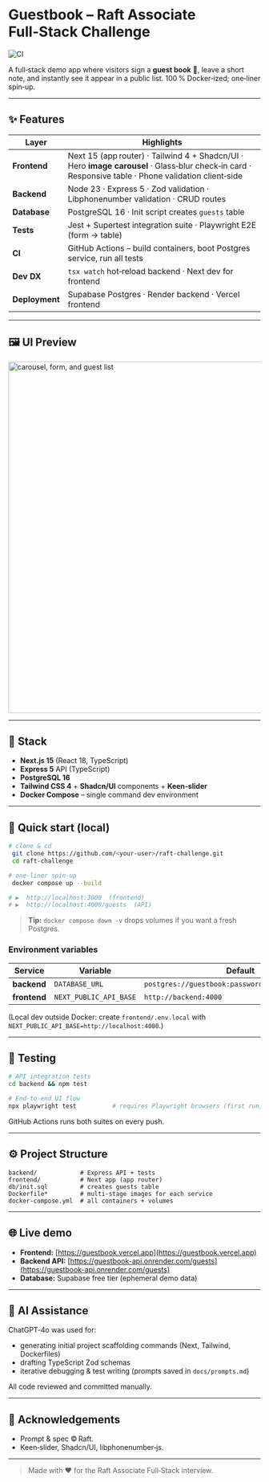 # Guestbook – Raft Associate Full‑Stack Challenge

![CI](https://github.com/<your‑user>/raft-challenge/actions/workflows/ci.yml/badge.svg)

A full‑stack demo app where visitors sign a **guest book** 📝, leave a short note, and instantly see it appear in a public list. 100 % Docker‑ized; one‑liner spin‑up.

---

## ✨ Features

| Layer          | Highlights                                                                                                                                           |
| -------------- | ---------------------------------------------------------------------------------------------------------------------------------------------------- |
| **Frontend**   | Next 15 (app router) · Tailwind 4 + Shadcn/UI · Hero **image carousel** · Glass‑blur check‑in card · Responsive table · Phone validation client‑side |
| **Backend**    | Node 23 · Express 5 · Zod validation · Libphonenumber validation · CRUD routes                                                                       |
| **Database**   | PostgreSQL 16 · Init script creates `guests` table                                                                                                   |
| **Tests**      | Jest + Supertest integration suite · Playwright E2E (form → table)                                                                                   |
| **CI**         | GitHub Actions – build containers, boot Postgres service, run all tests                                                                              |
| **Dev DX**     | `tsx watch` hot‑reload backend · Next dev for frontend                                                                                               |
| **Deployment** | Supabase Postgres · Render backend · Vercel frontend                                                                                                 |

---

## 🖼️ UI Preview

<img src="docs/ui.gif" width="700" alt="carousel, form, and guest list" />

---

## 🔧 Stack

* **Next.js 15** (React 18, TypeScript)
* **Express 5** API (TypeScript)
* **PostgreSQL 16**
* **Tailwind CSS 4** + **Shadcn/UI** components + **Keen‑slider**
* **Docker Compose** – single command dev environment

---

## 🚀 Quick start (local)

```bash
# clone & cd
 git clone https://github.com/<your-user>/raft-challenge.git
 cd raft-challenge

# one‑liner spin‑up
 docker compose up --build

# ▶  http://localhost:3000  (frontend)
# ▶  http://localhost:4000/guests  (API)
```

> **Tip:** `docker compose down -v` drops volumes if you want a fresh Postgres.

### Environment variables

| Service      | Variable               | Default                                           |
| ------------ | ---------------------- | ------------------------------------------------- |
| **backend**  | `DATABASE_URL`         | `postgres://guestbook:password@db:5432/guestbook` |
| **frontend** | `NEXT_PUBLIC_API_BASE` | `http://backend:4000`                             |

(Local dev outside Docker: create `frontend/.env.local` with `NEXT_PUBLIC_API_BASE=http://localhost:4000`.)

---

## 🧪 Testing

```bash
# API integration tests
cd backend && npm test

# End‑to‑end UI flow
npx playwright test          # requires Playwright browsers (first run)
```

GitHub Actions runs both suites on every push.

---

## ⚙️ Project Structure

```
backend/            # Express API + tests
frontend/           # Next app (app router)
db/init.sql         # creates guests table
Dockerfile*         # multi‑stage images for each service
docker-compose.yml  # all containers + volumes
```

---

## 🌐 Live demo

* **Frontend:** [https://guestbook.vercel.app](https://guestbook.vercel.app)
* **Backend API:** [https://guestbook-api.onrender.com/guests](https://guestbook-api.onrender.com/guests)
* **Database:** Supabase free tier (ephemeral demo data)

---

## 🤖 AI Assistance

ChatGPT‑4o was used for:

* generating initial project scaffolding commands (Next, Tailwind, Dockerfiles)
* drafting TypeScript Zod schemas
* iterative debugging & test writing (prompts saved in `docs/prompts.md`)

All code reviewed and committed manually.

---

## 👥 Acknowledgements

* Prompt & spec © Raft.
* Keen‑slider, Shadcn/UI, libphonenumber‑js.

---

> Made with ❤️ for the Raft Associate Full‑Stack interview.
